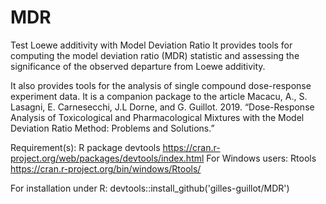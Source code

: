 # MDR
Test Loewe additivity with Model Deviation Ratio
It provides tools for computing the model deviation ratio (MDR) statistic and assessing the significance 
of the observed departure from Loewe additivity. 

It also provides tools for the analysis of single compound dose-response experiment data. 
It is a companion package to the article Macacu, A., S. Lasagni, E. Carnesecchi, J.L Dorne, and G. Guillot. 2019. “Dose-Response Analysis of Toxicological and Pharmacological Mixtures with the Model Deviation Ratio Method: Problems and
Solutions.”

Requirement(s): 
R package devtools https://cran.r-project.org/web/packages/devtools/index.html
For Windows users: Rtools  https://cran.r-project.org/bin/windows/Rtools/

For installation under R: 
devtools::install_github('gilles-guillot/MDR')
